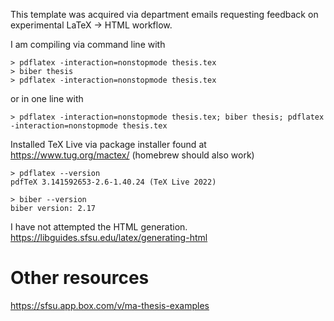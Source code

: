 This template was acquired via department emails requesting feedback on experimental LaTeX -> HTML workflow.


I am compiling via command line with
```
> pdflatex -interaction=nonstopmode thesis.tex
> biber thesis
> pdflatex -interaction=nonstopmode thesis.tex
```
or in one line with
```
> pdflatex -interaction=nonstopmode thesis.tex; biber thesis; pdflatex -interaction=nonstopmode thesis.tex
```


Installed TeX Live via package installer found at https://www.tug.org/mactex/
(homebrew should also work)
```
> pdflatex --version
pdfTeX 3.141592653-2.6-1.40.24 (TeX Live 2022)

> biber --version
biber version: 2.17
```


I have not attempted the HTML generation.
https://libguides.sfsu.edu/latex/generating-html

# Other resources
https://sfsu.app.box.com/v/ma-thesis-examples
